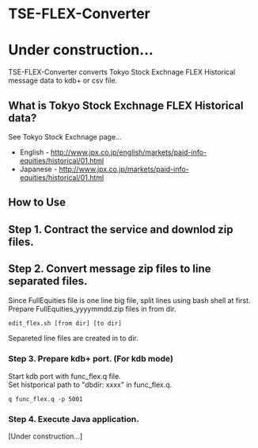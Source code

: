TSE-FLEX-Converter
==================

# **Under construction...**

TSE-FLEX-Converter converts Tokyo Stock Exchnage FLEX Historical message data to kdb+ or csv file.

##  What is Tokyo Stock Exchnage FLEX Historical data?
See Tokyo Stock Exchnage page...

- English - http://www.jpx.co.jp/english/markets/paid-info-equities/historical/01.html
- Japanese - http://www.jpx.co.jp/markets/paid-info-equities/historical/01.html

## How to Use


## Step 1. Contract the service and downlod zip files.

## Step 2. Convert message zip files to line separated files.

Since FullEquities file is one line big file, split lines using bash shell at first.  
Prepare FullEquities_yyyymmdd.zip files in from dir.

```bash  
edit_flex.sh [from dir] [to dir]
```  

Separeted line files are created in to dir.

### Step 3. Prepare kdb+ port. (For kdb mode)

Start kdb port with func_flex.q file.  
Set histporical path to "dbdir: xxxx" in func_flex.q.  

```
q func_flex.q -p 5001
```  

### Step 4. Execute Java application.
[Under construction...]

